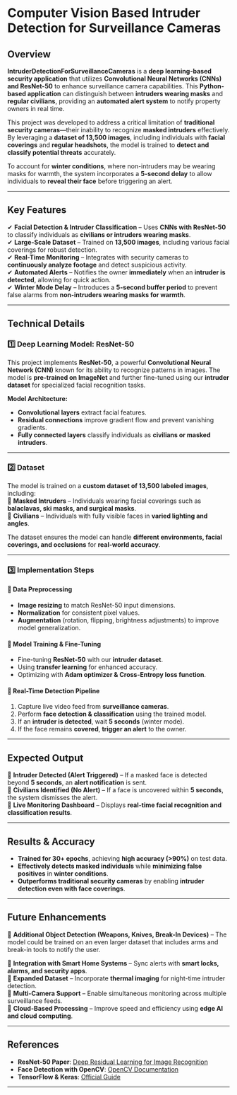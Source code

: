 
# **Computer Vision Based Intruder Detection for Surveillance Cameras**  

## **Overview**  
**IntruderDetectionForSurveillanceCameras** is a **deep learning-based security application** that utilizes **Convolutional Neural Networks (CNNs) and ResNet-50** to enhance surveillance camera capabilities. This **Python-based application** can distinguish between **intruders wearing masks** and **regular civilians**, providing an **automated alert system** to notify property owners in real time.  

This project was developed to address a critical limitation of **traditional security cameras**—their inability to recognize **masked intruders** effectively. By leveraging a **dataset of 13,500 images**, including individuals with **facial coverings** and **regular headshots**, the model is trained to **detect and classify potential threats** accurately.  

To account for **winter conditions**, where non-intruders may be wearing masks for warmth, the system incorporates a **5-second delay** to allow individuals to **reveal their face** before triggering an alert.  

---

## **Key Features**  
✔ **Facial Detection & Intruder Classification** – Uses **CNNs with ResNet-50** to classify individuals as **civilians or intruders wearing masks**.  
✔ **Large-Scale Dataset** – Trained on **13,500 images**, including various facial coverings for robust detection.  
✔ **Real-Time Monitoring** – Integrates with security cameras to **continuously analyze footage** and detect suspicious activity.  
✔ **Automated Alerts** – Notifies the owner **immediately** when an **intruder is detected**, allowing for quick action.  
✔ **Winter Mode Delay** – Introduces a **5-second buffer period** to prevent false alarms from **non-intruders wearing masks for warmth**.  

---

## **Technical Details**  

### **1️⃣ Deep Learning Model: ResNet-50**  
This project implements **ResNet-50**, a powerful **Convolutional Neural Network (CNN)** known for its ability to recognize patterns in images. The model is **pre-trained on ImageNet** and further fine-tuned using our **intruder dataset** for specialized facial recognition tasks.  

**Model Architecture:**  
- **Convolutional layers** extract facial features.  
- **Residual connections** improve gradient flow and prevent vanishing gradients.  
- **Fully connected layers** classify individuals as **civilians or masked intruders**.  

---

### **2️⃣ Dataset**  
The model is trained on a **custom dataset of 13,500 labeled images**, including:  
📌 **Masked Intruders** – Individuals wearing facial coverings such as **balaclavas, ski masks, and surgical masks**.  
📌 **Civilians** – Individuals with fully visible faces in **varied lighting and angles**.  

The dataset ensures the model can handle **different environments, facial coverings, and occlusions** for **real-world accuracy**.  

---

### **3️⃣ Implementation Steps**  

#### **🔹 Data Preprocessing**
- **Image resizing** to match ResNet-50 input dimensions.  
- **Normalization** for consistent pixel values.  
- **Augmentation** (rotation, flipping, brightness adjustments) to improve model generalization.  

#### **🔹 Model Training & Fine-Tuning**
- Fine-tuning **ResNet-50** with our **intruder dataset**.  
- Using **transfer learning** for enhanced accuracy.  
- Optimizing with **Adam optimizer & Cross-Entropy loss function**.  

#### **🔹 Real-Time Detection Pipeline**
1. Capture live video feed from **surveillance cameras**.  
2. Perform **face detection & classification** using the trained model.  
3. If an **intruder is detected**, wait **5 seconds** (winter mode).  
4. If the face remains **covered**, **trigger an alert** to the owner.  

---


## **Expected Output**  
📌 **Intruder Detected (Alert Triggered)** – If a masked face is detected beyond **5 seconds**, an **alert notification** is sent.  
📌 **Civilians Identified (No Alert)** – If a face is uncovered within **5 seconds**, the system dismisses the alert.  
📌 **Live Monitoring Dashboard** – Displays **real-time facial recognition and classification results**.  

---

## **Results & Accuracy**  
- **Trained for 30+ epochs**, achieving **high accuracy (>90%)** on test data.  
- **Effectively detects masked individuals** while **minimizing false positives** in **winter conditions**.  
- **Outperforms traditional security cameras** by enabling **intruder detection even with face coverings**.  

---

## **Future Enhancements**  
🔹 **Additional Object Detection (Weapons, Knives, Break-In Devices)** – The model could be trained on an even larger dataset that includes arms and break-in tools to notify the user. 

🔹 **Integration with Smart Home Systems** – Sync alerts with **smart locks, alarms, and security apps**.  
🔹 **Expanded Dataset** – Incorporate **thermal imaging** for night-time intruder detection.  
🔹 **Multi-Camera Support** – Enable simultaneous monitoring across multiple surveillance feeds.  
🔹 **Cloud-Based Processing** – Improve speed and efficiency using **edge AI and cloud computing**.  

---

## **References**  
- **ResNet-50 Paper**: [Deep Residual Learning for Image Recognition](https://arxiv.org/abs/1512.03385)  
- **Face Detection with OpenCV**: [OpenCV Documentation](https://docs.opencv.org/)  
- **TensorFlow & Keras**: [Official Guide](https://www.tensorflow.org/tutorials)  

---

